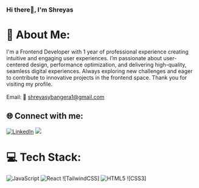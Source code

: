 ### Hi there👋, I'm Shreyas 

# 💫 About Me:
I'm a Frontend Developer with 1 year of professional experience creating intuitive and engaging user experiences. I’m passionate about user-centered design, performance optimization, and delivering high-quality, seamless digital experiences. Always exploring new challenges and eager to contribute to innovative projects in the frontend space. Thank you for visiting my profile.<br><br>Email: 📧 shreyasybangera1@gmail.com


## 🌐 Connect with me:
[![LinkedIn](https://img.shields.io/badge/LinkedIn-%230077B5.svg?logo=linkedin&logoColor=white)](https://linkedin.com/in/https://www.linkedin.com/in/shreyas-y-bangera)
<a href="mailto:shreyasybangera1@gmail.com"><img src="https://img.shields.io/badge/-Email-D14836?style=flat&logo=Gmail&logoColor=white"/></a>

# 💻 Tech Stack:
![JavaScript](https://img.shields.io/badge/javascript-%23323330.svg?style=plastic&logo=javascript&logoColor=%23F7DF1E) ![React](https://img.shields.io/badge/react-%2320232a.svg?style=plastic&logo=react&logoColor=%2361DAFB) 
![TailwindCSS]
![HTML5](https://img.shields.io/badge/html5-%23E34F26.svg?style=plastic&logo=html5&logoColor=white) ![CSS3]


